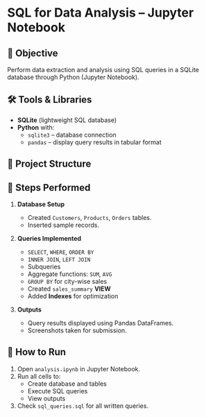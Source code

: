 # SQL for Data Analysis – Jupyter Notebook

## 📌 Objective
Perform data extraction and analysis using SQL queries in a SQLite database through Python (Jupyter Notebook).

## 🛠 Tools & Libraries
- **SQLite** (lightweight SQL database)
- **Python** with:
  - `sqlite3` – database connection
  - `pandas` – display query results in tabular format

## 📂 Project Structure

## 🔹 Steps Performed
1. **Database Setup**
   - Created `Customers`, `Products`, `Orders` tables.
   - Inserted sample records.

2. **Queries Implemented**
   - `SELECT`, `WHERE`, `ORDER BY`
   - `INNER JOIN`, `LEFT JOIN`
   - Subqueries
   - Aggregate functions: `SUM`, `AVG`
   - `GROUP BY` for city-wise sales
   - Created `sales_summary` **VIEW**
   - Added **Indexes** for optimization

3. **Outputs**
   - Query results displayed using Pandas DataFrames.
   - Screenshots taken for submission.

## 🚀 How to Run
1. Open `analysis.ipynb` in Jupyter Notebook.
2. Run all cells to:
   - Create database and tables
   - Execute SQL queries
   - View outputs
3. Check `sql_queries.sql` for all written queries.

